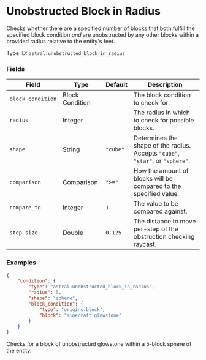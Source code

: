 # Unobstructed Block in Radius

Checks whether there are a specified number of blocks that both fulfill the specified block condition *and* are
unobstructed by any other blocks within a provided radius relative to the entity's feet.

Type ID: `astral:unobstructed_block_in_radius`

### Fields

| Field             | Type            | Default  | Description                                                                    |
|-------------------|-----------------|----------|--------------------------------------------------------------------------------|
| `block_condition` | Block Condition |          | The block condition to check for.                                              |
| `radius`          | Integer         |          | The radius in which to check for possible blocks.                              |
| `shape`           | String          | `"cube"` | Determines the shape of the radius. Accepts `"cube"`, `"star"`, or `"sphere"`. |
| `comparison`      | Comparison      | `">="`   | How the amount of blocks will be compared to the specified value.              |
| `compare_to`      | Integer         | `1`      | The value to be compared against.                                              |
| `step_size`       | Double          | `0.125`  | The distance to move per-step of the obstruction checking raycast.             |

### Examples

```json
{
    "condition": {
        "type": "astral:unobstructed_block_in_radius",
        "radius": 5,
        "shape": "sphere",
        "block_condition": {
            "type": "origins:block",
            "block": "minecraft:glowstone"
        }
    }
}
```

Checks for a block of unobstructed glowstone within a 5-block sphere of the entity.

